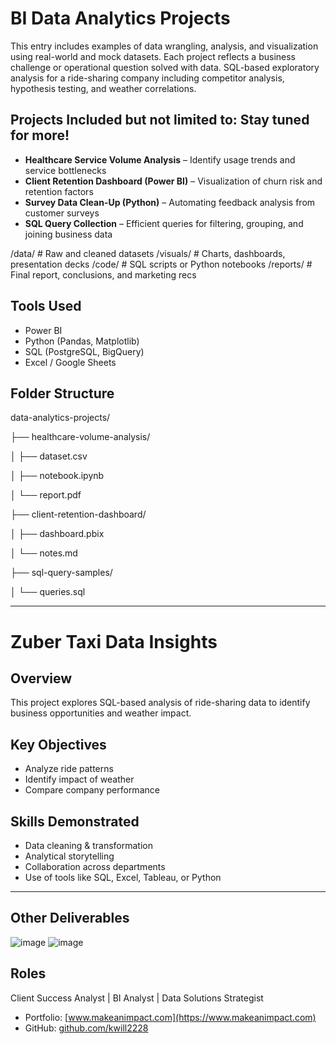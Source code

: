 # BI Data Analytics Projects

This entry includes examples of data wrangling, analysis, and visualization using real-world and mock datasets. Each project reflects a business challenge or operational question solved with data. SQL-based exploratory analysis for a ride-sharing company including competitor analysis, hypothesis testing, and weather correlations.

## Projects Included but not limited to: Stay tuned for more!
- **Healthcare Service Volume Analysis** – Identify usage trends and service bottlenecks
- **Client Retention Dashboard (Power BI)** – Visualization of churn risk and retention factors
- **Survey Data Clean-Up (Python)** – Automating feedback analysis from customer surveys
- **SQL Query Collection** – Efficient queries for filtering, grouping, and joining business data

/data/            # Raw and cleaned datasets
/visuals/         # Charts, dashboards, presentation decks
/code/            # SQL scripts or Python notebooks
/reports/         # Final report, conclusions, and marketing recs

## Tools Used
- Power BI
- Python (Pandas, Matplotlib)
- SQL (PostgreSQL, BigQuery)
- Excel / Google Sheets

## Folder Structure

data-analytics-projects/

├── healthcare-volume-analysis/

│   ├── dataset.csv

│   ├── notebook.ipynb

│   └── report.pdf

├── client-retention-dashboard/

│   ├── dashboard.pbix

│   └── notes.md

├── sql-query-samples/

│   └── queries.sql
_________________________________________________________________________________________________________________________________________________________________
# Zuber Taxi Data Insights

## Overview
This project explores SQL-based analysis of ride-sharing data to identify business opportunities and weather impact.

## Key Objectives
- Analyze ride patterns
- Identify impact of weather
- Compare company performance

## Skills Demonstrated
- Data cleaning & transformation
- Analytical storytelling
- Collaboration across departments
- Use of tools like SQL, Excel, Tableau, or Python
_____________________________________________________________________________________________________________________________________________________________

## Other Deliverables
![image](https://github.com/user-attachments/assets/94c0947f-a6fd-46e3-9bec-356721c2212f)
![image](https://github.com/user-attachments/assets/4cb81b88-e526-4204-b871-d2f401ccfab3)





## Roles
Client Success Analyst | BI Analyst | Data Solutions Strategist  
- Portfolio: [www.makeanimpact.com](https://www.makeanimpact.com)  
- GitHub: [github.com/kwill2228](https://github.com/kwill2228)

